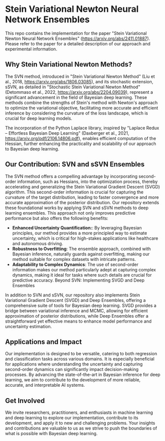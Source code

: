 # Stein Variational Newton Neural Network Ensembles

This repo contains the implementation for the paper "Stein Variational Newton Neural Network Ensembles" (https://arxiv.org/abs/2411.01887). Please refer to the paper for a detailed description of our approach and experimental information.

## Why Stein Variational Newton Methods?

The SVN method, introduced in "Stein Variational Newton Method" (Liu et al., 2018, https://arxiv.org/abs/1806.03085), and its stochastic extension, sSVN, as detailed in "Stochastic Stein Variational Newton Method" (Detommaso et al., 2022, https://arxiv.org/abs/2204.09039), represent a significant advancement in the field of Bayesian deep learning. These methods combine the strengths of Stein's method with Newton's approach to optimize the variational objective, facilitating more accurate and efficient inference by considering the curvature of the loss landscape, which is crucial for deep learning models.

The incorporation of the Python Laplace library, inspired by "Laplace Redux – Effortless Bayesian Deep Learning" (Daxberger et al., 2021, https://arxiv.org/pdf/2106.14806.pdf), enables efficient computation of the Hessian, further enhancing the practicality and scalability of our approach to Bayesian deep learning.

## Our Contribution: SVN and sSVN Ensembles

The SVN method offers a compelling advantage by incorporating second-order information, such as Hessians, into the optimization process, thereby accelerating and generalizing the Stein Variational Gradient Descent (SVGD) algorithm. This second-order information is crucial for capturing the curvature of the target distribution, leading to faster convergence and more accurate approximation of the posterior distribution. Our repository extends these foundational works by applying SVN and sSVN methods to deep learning ensembles. This approach not only improves predictive performance but also offers the following benefits:

- **Enhanced Uncertainty Quantification:**: By leveraging Bayesian principles, our method provides a more principled way to estimate uncertainty, which is critical for high-stakes applications like healthcare and autonomous driving.
- **Robustness to Overfitting**: The ensemble approach, combined with Bayesian inference, naturally guards against overfitting, making our method suitable for complex datasets with intricate patterns.
- **Adaptability to Complex Dynamics**: The use of second-order information makes our method particularly adept at capturing complex dynamics, making it ideal for tasks where such details are crucial for predictive accuracy.
Beyond SVN: Implementing SVGD and Deep Ensembles

In addition to SVN and sSVN, our repository also implements Stein Variational Gradient Descent (SVGD) and Deep Ensembles, offering a comprehensive suite of tools for Bayesian deep learning. SVGD provides a bridge between variational inference and MCMC, allowing for efficient approximation of posterior distributions, while Deep Ensembles offer a straightforward yet effective means to enhance model performance and uncertainty estimation.

## Applications and Impact

Our implementation is designed to be versatile, catering to both regression and classification tasks across various domains. It is especially beneficial for applications where understanding the uncertainty and capturing second-order dynamics can significantly impact decision-making processes. By advancing the state-of-the-art in Bayesian inference for deep learning, we aim to contribute to the development of more reliable, accurate, and interpretable AI systems.

## Get Involved

We invite researchers, practitioners, and enthusiasts in machine learning and deep learning to explore our implementation, contribute to its development, and apply it to new and challenging problems. Your insights and contributions are valuable to us as we strive to push the boundaries of what is possible with Bayesian deep learning.

